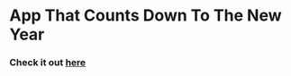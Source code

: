 # App That Counts Down To The New Year

### Check it out [here](https://dantevlee.github.io/CountDown-App/)
